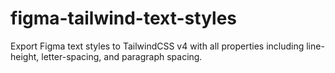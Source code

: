 # figma-tailwind-text-styles
Export Figma text styles to TailwindCSS v4 with all properties including line-height, letter-spacing, and paragraph spacing.
